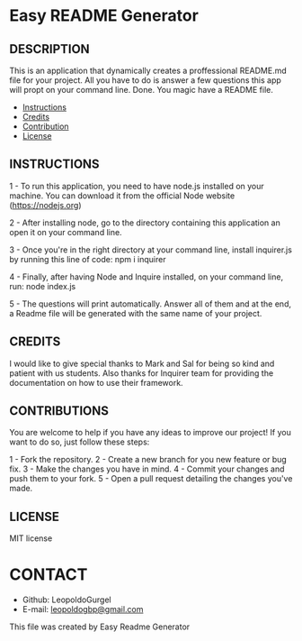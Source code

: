 # Easy README Generator
    
## DESCRIPTION
This is an application that dynamically creates a proffessional README.md file for your project. All you have to do is answer a few questions this app will propt on your command line. Done. You magic have a README file.

* [Instructions](#instructions)
* [Credits](#credits)
* [Contribution](#contribution)
* [License](#license)


## INSTRUCTIONS
1 - To run this application, you need to have node.js installed on your machine. You can download it from the official Node website (https://nodejs.org)  

2 - After installing node, go to the directory containing this application an open it on your command line.  

3 - Once you're in the right directory at your command line, install inquirer.js by running this line of code: npm i inquirer  

4 - Finally, after having Node and Inquire installed, on your command line, run: node index.js  

5 - The questions will print automatically. Answer all of them and at the end, a Readme file will be generated with the same name of your project.


    
## CREDITS
I would like to give special thanks to Mark and Sal for being so kind and patient with us students. Also thanks for Inquirer team for providing the documentation on how to use their framework.

## CONTRIBUTIONS
You are welcome to help if you have any ideas to improve our project! If you want to do so, just follow these steps:

1 - Fork the repository.
2 - Create a new branch for you new feature or bug fix.
3 - Make the changes you have in mind.
4 - Commit your changes and push them to your fork.
5 - Open a pull request detailing the changes you've made.

## LICENSE
MIT license

# CONTACT
* Github: LeopoldoGurgel
* E-mail: leopoldogbp@gmail.com

This file was created by Easy Readme Generator
